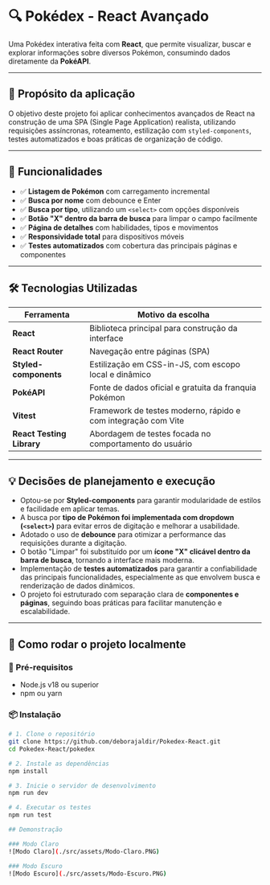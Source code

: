 # 🔍 Pokédex - React Avançado

Uma Pokédex interativa feita com **React**, que permite visualizar, buscar e explorar informações sobre diversos Pokémon, consumindo dados diretamente da **PokéAPI**.

---

## 🎯 Propósito da aplicação

O objetivo deste projeto foi aplicar conhecimentos avançados de React na construção de uma SPA (Single Page Application) realista, utilizando requisições assíncronas, roteamento, estilização com `styled-components`, testes automatizados e boas práticas de organização de código.

---

## 🧠 Funcionalidades

- ✅ **Listagem de Pokémon** com carregamento incremental
- ✅ **Busca por nome** com debounce e Enter
- ✅ **Busca por tipo**, utilizando um `<select>` com opções disponíveis
- ✅ **Botão "X" dentro da barra de busca** para limpar o campo facilmente
- ✅ **Página de detalhes** com habilidades, tipos e movimentos
- ✅ **Responsividade total** para dispositivos móveis
- ✅ **Testes automatizados** com cobertura das principais páginas e componentes

---

## 🛠️ Tecnologias Utilizadas

| Ferramenta | Motivo da escolha |
|-----------|-------------------|
| **React** | Biblioteca principal para construção da interface |
| **React Router** | Navegação entre páginas (SPA) |
| **Styled-components** | Estilização em CSS-in-JS, com escopo local e dinâmico |
| **PokéAPI** | Fonte de dados oficial e gratuita da franquia Pokémon |
| **Vitest** | Framework de testes moderno, rápido e com integração com Vite |
| **React Testing Library** | Abordagem de testes focada no comportamento do usuário |

---

## 💡 Decisões de planejamento e execução

- Optou-se por **Styled-components** para garantir modularidade de estilos e facilidade em aplicar temas.
- A busca por **tipo de Pokémon foi implementada com dropdown (`<select>`)** para evitar erros de digitação e melhorar a usabilidade.
- Adotado o uso de **debounce** para otimizar a performance das requisições durante a digitação.
- O botão "Limpar" foi substituído por um **ícone "X" clicável dentro da barra de busca**, tornando a interface mais moderna.
- Implementação de **testes automatizados** para garantir a confiabilidade das principais funcionalidades, especialmente as que envolvem busca e renderização de dados dinâmicos.
- O projeto foi estruturado com separação clara de **componentes e páginas**, seguindo boas práticas para facilitar manutenção e escalabilidade.

---

## 🚀 Como rodar o projeto localmente

### 🔄 Pré-requisitos
- Node.js v18 ou superior
- npm ou yarn

### 📦 Instalação

```bash
# 1. Clone o repositório
git clone https://github.com/deborajaldir/Pokedex-React.git
cd Pokedex-React/pokedex

# 2. Instale as dependências
npm install

# 3. Inicie o servidor de desenvolvimento
npm run dev

# 4. Executar os testes
npm run test

## Demonstração

### Modo Claro
![Modo Claro](./src/assets/Modo-Claro.PNG)

### Modo Escuro
![Modo Escuro](./src/assets/Modo-Escuro.PNG)
